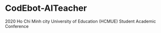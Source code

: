 # CodEbot-AITeacher
2020 Ho Chi Minh city University of Education (HCMUE) Student Academic Conference

